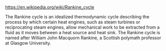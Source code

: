 https://en.wikipedia.org/wiki/Rankine_cycle

The Rankine cycle is an idealized thermodynamic cycle describing the process by which certain heat engines, such as steam turbines or reciprocating steam engines, allow mechanical work to be extracted from a fluid as it moves between a heat source and heat sink. The Rankine cycle is named after William John Macquorn Rankine, a Scottish polymath professor at Glasgow University. 
